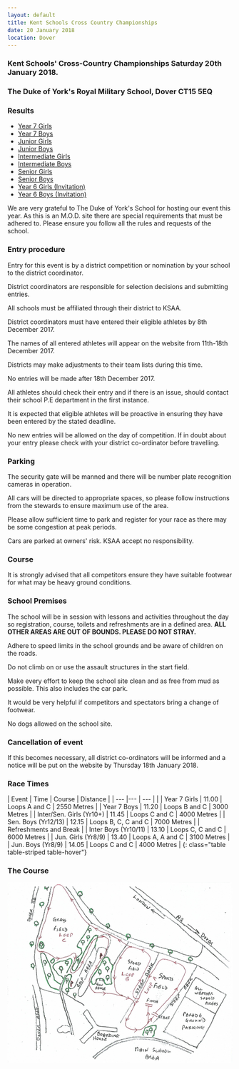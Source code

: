 ```yaml
---
layout: default
title: Kent Schools Cross Country Championships 
date: 20 January 2018
location: Dover
---
```


### Kent Schools' Cross-Country Championships Saturday 20th January 2018.

### The Duke of York's Royal Military School, Dover CT15 5EQ

<div class="panel panel-info">
    <div class="panel-heading">
        <h3 class="panel-title">Results</h3>
    </div>
    <div class="panel-body">
        <ul>
            <li><a href="/files/events/17-18/2018-01-20-kent-schools-cross-country-champs/Kent-Schools-Cross-Country-Championships-Y7-Girls-2018.pdf">Year 7 Girls</a></li>
            <li><a href="/files/events/17-18/2018-01-20-kent-schools-cross-country-champs/Kent-Schools-Cross-Country-Championships-Y7-Boys-2018.pdf">Year 7 Boys</a></li>
            <li><a href="/files/events/17-18/2018-01-20-kent-schools-cross-country-champs/Kent-Schools-Cross-Country-Championships-Junior-Girls-2018.pdf">Junior Girls</a></li>
            <li><a href="/files/events/17-18/2018-01-20-kent-schools-cross-country-champs/Kent-Schools-Cross-Country-Championships-Junior-Boys-2018.pdf">Junior Boys</a></li>
            <li><a href="/files/events/17-18/2018-01-20-kent-schools-cross-country-champs/Kent-Schools-Cross-Country-Championships-Intermediate-Girls-2018.pdf">Intermediate Girls</a></li>
            <li><a href="/files/events/17-18/2018-01-20-kent-schools-cross-country-champs/Kent-Schools-Cross-Country-Championships-Intermediate-Boys-2018.pdf">Intermediate Boys</a></li>
            <li><a href="/files/events/17-18/2018-01-20-kent-schools-cross-country-champs/Kent-Schools-Cross-Country-Championships-Senior-Girls-2018.pdf">Senior Girls</a></li>
            <li><a href="/files/events/17-18/2018-01-20-kent-schools-cross-country-champs/Kent-Schools-Cross-Country-Championships-Senior-Boys-2018.pdf">Senior Boys</a></li>
            <li><a href="/files/events/17-18/2018-01-20-kent-schools-cross-country-champs/Kent-Schools-Cross-Country-Championships-Invitation-Y6-Girls-2018.pdf">Year 6 Girls (Invitation)</a></li>
            <li><a href="/files/events/17-18/2018-01-20-kent-schools-cross-country-champs/Kent-Schools-Cross-Country-Championships-Invitation-Y6-Boys-2018.pdf">Year 6 Boys (Invitation)</a></li>
        </ul>
    </div>
</div>

We are very grateful to The Duke of York's School for hosting our event this year. As this is an M.O.D. site there are special requirements that must be adhered to. Please ensure you follow all the rules and requests of the school.

### Entry procedure

Entry for this event is by a district competition or nomination by your school to the district coordinator.

District coordinators are responsible for selection decisions and submitting entries.

All schools must be affiliated through their district to KSAA.

District coordinators must have entered their eligible athletes by 8th December 2017.

The names of all entered athletes will appear on the website from 11th-18th December 2017.

Districts may make adjustments to their team lists during this time.

No entries will be made after 18th December 2017.

All athletes should check their entry and if there is an issue, should contact their school P.E department in the first instance.

It is expected that eligible athletes will be proactive in ensuring they have been entered by the stated deadline.

No new entries will be allowed on the day of competition. If in doubt about your entry please check with your district co-ordinator before travelling.

### Parking

The security gate will be manned and there will be number plate recognition cameras in operation.

All cars will be directed to appropriate spaces, so please follow instructions from the stewards to ensure maximum use of the area.

Please allow sufficient time to park and register for your race as there may be some congestion at peak periods.

Cars are parked at owners' risk. KSAA accept no responsibility.

### Course

It is strongly advised that all competitors ensure they have suitable footwear for what may be heavy ground conditions.

### School Premises

The school will be in session with lessons and activities throughout the day so registration, course, toilets and refreshments are in a defined area. **ALL OTHER AREAS ARE OUT OF BOUNDS. PLEASE DO NOT STRAY.**

Adhere to speed limits in the school grounds and be aware of children on the roads.

Do not climb on or use the assault structures in the start field.

Make every effort to keep the school site clean and as free from mud as possible. This also includes the car park.

It would be very helpful if competitors and spectators bring a change of footwear.

No dogs allowed on the school site.

### Cancellation of event

If this becomes necessary, all district co-ordinators will be informed and a notice will be put on the website by Thursday 18th January 2018.

### Race Times

| Event                             | Time  | Course                    | Distance      |
| ---                               |---    | ---                       |               |
| Year 7 Girls                      | 11.00 | Loops A and C             | 2550 Metres   |
| Year 7 Boys                       | 11.20 | Loops B and C             | 3000 Metres   |
| Inter/Sen. Girls (Yr10+)          | 11.45 | Loops C and C             | 4000 Metres   |
| Sen. Boys (Yr12/13)               | 12.15 | Loops B, C, C and C       | 7000 Metres   |
| Refreshments and Break                                                                |
| Inter Boys (Yr10/11)              | 13.10 | Loops C, C and C          | 6000 Metres   |
| Jun. Girls (Yr8/9)                | 13.40 | Loops A, A and C          | 3100 Metres   |
| Jun. Boys (Yr8/9)                 | 14.05 | Loops C and C             | 4000 Metres   |
{: class="table table-striped table-hover"}

### The Course

<a href="/images/events/16-17/2017-01-21-kent-schools-cross-country-champs/course-map.PNG" target="_blank">
    <img src="/images/events/16-17/2017-01-21-kent-schools-cross-country-champs/course-map.PNG" style="max-width:100%;"/>
</a>
